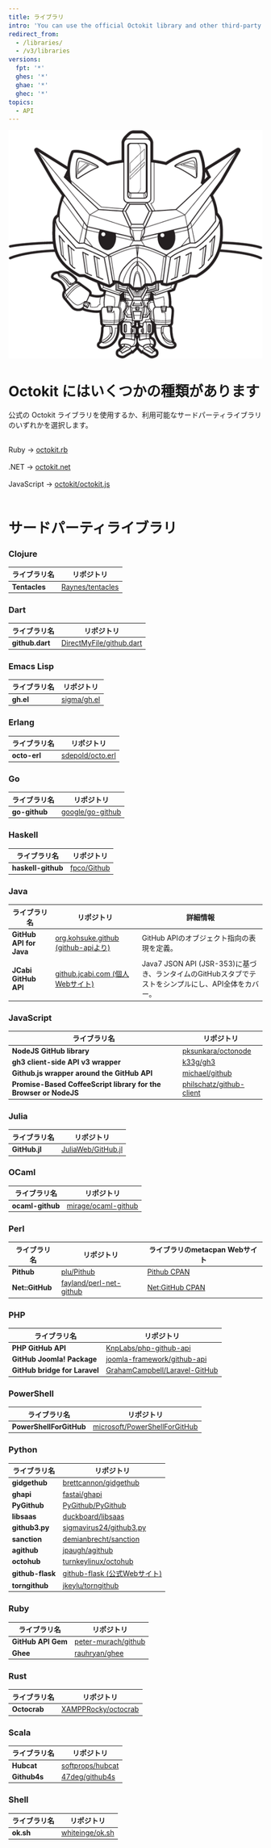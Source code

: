 ```yaml
---
title: ライブラリ
intro: 'You can use the official Octokit library and other third-party libraries to extend and simplify how you use the {% ifversion fpt or ghec %}{% data variables.product.prodname_dotcom %}{% else %}{% data variables.product.product_name %}{% endif %} API.'
redirect_from:
  - /libraries/
  - /v3/libraries
versions:
  fpt: '*'
  ghes: '*'
  ghae: '*'
  ghec: '*'
topics:
  - API
---
```


<div class="jumbotron libraries-jumbotron">
  <img src="/assets/images/gundamcat.png" class="gundamcat" alt="The Gundamcat" />
  <h1>Octokit にはいくつかの種類があります</h1>
  <p class="lead">公式の Octokit ライブラリを使用するか、利用可能なサードパーティライブラリのいずれかを選択します。</p>
  <div class="octokit-links"><br/>
     <div class="octokit-language"> <span>Ruby → </span><a href="https://github.com/octokit/octokit.rb">octokit.rb</a></div><br/>
     <div class="octokit-language"><span>.NET → </span> <a href="https://github.com/octokit/octokit.net">octokit.net</a></div><br/>
     <div class="octokit-language"><span>JavaScript → </span> <a href="https://github.com/octokit/octokit.js">octokit/octokit.js</a></div><br/>
  </div>
</div>

# サードパーティライブラリ

### Clojure

| ライブラリ名        | リポジトリ                                                   |
| ------------- | ------------------------------------------------------- |
| **Tentacles** | [Raynes/tentacles](https://github.com/Raynes/tentacles) |

### Dart

| ライブラリ名          | リポジトリ                                                                   |
| --------------- | ----------------------------------------------------------------------- |
| **github.dart** | [DirectMyFile/github.dart](https://github.com/DirectMyFile/github.dart) |

### Emacs Lisp

| ライブラリ名    | リポジトリ                                         |
| --------- | --------------------------------------------- |
| **gh.el** | [sigma/gh.el](https://github.com/sigma/gh.el) |

### Erlang

| ライブラリ名       | リポジトリ                                                   |
| ------------ | ------------------------------------------------------- |
| **octo-erl** | [sdepold/octo.erl](https://github.com/sdepold/octo.erl) |

### Go

| ライブラリ名        | リポジトリ                                                   |
| ------------- | ------------------------------------------------------- |
| **go-github** | [google/go-github](https://github.com/google/go-github) |

### Haskell

| ライブラリ名             | リポジトリ                                         |
| ------------------ | --------------------------------------------- |
| **haskell-github** | [fpco/Github](https://github.com/fpco/GitHub) |

### Java

| ライブラリ名                  | リポジトリ                                                               | 詳細情報                                                               |
| ----------------------- | ------------------------------------------------------------------- | ------------------------------------------------------------------ |
| **GitHub API for Java** | [org.kohsuke.github (github-apiより)](http://github-api.kohsuke.org/) | GitHub APIのオブジェクト指向の表現を定義。                                         |
| **JCabi GitHub API**    | [github.jcabi.com (個人Webサイト)](http://github.jcabi.com)              | Java7 JSON API (JSR-353)に基づき、ランタイムのGitHubスタブでテストをシンプルにし、API全体をカバー。 |

### JavaScript

| ライブラリ名                                                           | リポジトリ                                                                   |
| ---------------------------------------------------------------- | ----------------------------------------------------------------------- |
| **NodeJS GitHub library**                                        | [pksunkara/octonode](https://github.com/pksunkara/octonode)             |
| **gh3 client-side API v3 wrapper**                               | [k33g/gh3](https://github.com/k33g/gh3)                                 |
| **Github.js wrapper around the GitHub API**                      | [michael/github](https://github.com/michael/github)                     |
| **Promise-Based CoffeeScript library for the Browser or NodeJS** | [philschatz/github-client](https://github.com/philschatz/github-client) |

### Julia

| ライブラリ名        | リポジトリ                                                       |
| ------------- | ----------------------------------------------------------- |
| **GitHub.jl** | [JuliaWeb/GitHub.jl](https://github.com/JuliaWeb/GitHub.jl) |

### OCaml

| ライブラリ名           | リポジトリ                                                         |
| ---------------- | ------------------------------------------------------------- |
| **ocaml-github** | [mirage/ocaml-github](https://github.com/mirage/ocaml-github) |

### Perl

| ライブラリ名          | リポジトリ                                                                 | ライブラリのmetacpan Webサイト                                   |
| --------------- | --------------------------------------------------------------------- | ------------------------------------------------------- |
| **Pithub**      | [plu/Pithub](https://github.com/plu/Pithub)                           | [Pithub CPAN](http://metacpan.org/module/Pithub)        |
| **Net::GitHub** | [fayland/perl-net-github](https://github.com/fayland/perl-net-github) | [Net:GitHub CPAN](https://metacpan.org/pod/Net::GitHub) |

### PHP

| ライブラリ名                        | リポジトリ                                                                             |
| ----------------------------- | --------------------------------------------------------------------------------- |
| **PHP GitHub API**            | [KnpLabs/php-github-api](https://github.com/KnpLabs/php-github-api)               |
| **GitHub Joomla! Package**    | [joomla-framework/github-api](https://github.com/joomla-framework/github-api)     |
| **GitHub bridge for Laravel** | [GrahamCampbell/Laravel-GitHub](https://github.com/GrahamCampbell/Laravel-GitHub) |

### PowerShell

| ライブラリ名                  | リポジトリ                                                                             |
| ----------------------- | --------------------------------------------------------------------------------- |
| **PowerShellForGitHub** | [microsoft/PowerShellForGitHub](https://github.com/microsoft/PowerShellForGitHub) |

### Python

| ライブラリ名           | リポジトリ                                                                 |
| ---------------- | --------------------------------------------------------------------- |
| **gidgethub**    | [brettcannon/gidgethub](https://github.com/brettcannon/gidgethub)     |
| **ghapi**        | [fastai/ghapi](https://github.com/fastai/ghapi)                       |
| **PyGithub**     | [PyGithub/PyGithub](https://github.com/PyGithub/PyGithub)             |
| **libsaas**      | [duckboard/libsaas](https://github.com/ducksboard/libsaas)            |
| **github3.py**   | [sigmavirus24/github3.py](https://github.com/sigmavirus24/github3.py) |
| **sanction**     | [demianbrecht/sanction](https://github.com/demianbrecht/sanction)     |
| **agithub**      | [jpaugh/agithub](https://github.com/jpaugh/agithub)                   |
| **octohub**      | [turnkeylinux/octohub](https://github.com/turnkeylinux/octohub)       |
| **github-flask** | [github-flask (公式Webサイト)](http://github-flask.readthedocs.org)        |
| **torngithub**   | [jkeylu/torngithub](https://github.com/jkeylu/torngithub)             |

### Ruby

| ライブラリ名             | リポジトリ                                                         |
| ------------------ | ------------------------------------------------------------- |
| **GitHub API Gem** | [peter-murach/github](https://github.com/peter-murach/github) |
| **Ghee**           | [rauhryan/ghee](https://github.com/rauhryan/ghee)             |

### Rust

| ライブラリ名       | リポジトリ                                                         |
| ------------ | ------------------------------------------------------------- |
| **Octocrab** | [XAMPPRocky/octocrab](https://github.com/XAMPPRocky/octocrab) |

### Scala

| ライブラリ名       | リポジトリ                                                   |
| ------------ | ------------------------------------------------------- |
| **Hubcat**   | [softprops/hubcat](https://github.com/softprops/hubcat) |
| **Github4s** | [47deg/github4s](https://github.com/47deg/github4s)     |

### Shell

| ライブラリ名    | リポジトリ                                                 |
| --------- | ----------------------------------------------------- |
| **ok.sh** | [whiteinge/ok.sh](https://github.com/whiteinge/ok.sh) |
